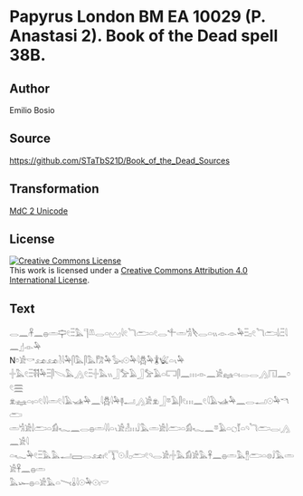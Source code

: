 # Papyrus London BM EA 10029 (P. Anastasi 2). Book of the Dead spell 38B.

## Author 

Emilio Bosio

## Source 

https://github.com/STaTbS21D/Book_of_the_Dead_Sources

## Transformation 

[MdC 2 Unicode](https://statbs21d.github.io/mdc2unicode.html)

## License 

<a rel="license" href="http://creativecommons.org/licenses/by/4.0/"><img alt="Creative Commons License" style="border-width:0" src="https://i.creativecommons.org/l/by/4.0/88x31.png" /></a><br />This work is licensed under a <a rel="license" href="http://creativecommons.org/licenses/by/4.0/">Creative Commons Attribution 4.0 International License</a>.

## Text 

<hiero><rubrum>𓂋𓈖𓏺𓋹𓈖𓐍𓏛𓊡𓏲𓏫𓅓𓊹𓌨𓂋𓏏𓈉𓇋𓏲𓆓𓂧𓏏𓏲𓂋𓍚𓏛𓀜𓌸𓂋𓏏𓏭𓁹𓁹𓅆𓏫𓊪𓏲𓆓𓂧𓌃𓏺𓏫𓇋𓈖</rubrum>𓊨𓁹𓅆<br>
N𓏌𓀀𓎡𓃭𓏺𓃭𓏺𓍘𓇋𓅆𓋴𓅓𓋴𓅓𓀗𓅆𓅭𓏤𓇳𓅆𓇋𓆣𓅆𓇇𓆤𓏏𓏯𓅆<br>
𓏶𓅓𓏲𓏫𓌟𓌟𓅆𓏫𓋴𓌫𓅓𓂻𓏲𓏫𓏶𓅓𓏭𓃀𓅡𓄿𓃀𓅡𓄿𓏏𓉐𓋴𓈖𓏥𓁹𓈖𓀀𓈐𓏏𓏤𓂋𓂋𓂻𓉔𓈖𓏌𓏲𓈗<br>
𓁷𓏺𓈐𓏏𓏤𓏏𓏲𓇋𓇋𓏛𓏲𓇋𓄿𓊛𓅆𓈖𓇋𓆣𓇋𓅆𓊢𓂝𓂻𓀀𓁷𓏺𓃀𓎼𓄿𓋴𓏲𓏥𓈖𓏲𓇋𓄿𓊛𓅆𓈖𓂋𓂝𓇳𓅆𓎔𓂧<br>
𓏛𓀜𓀀𓌃𓂧𓏏𓀁𓆑𓈖𓂋𓐍𓏛𓇋𓇋𓏏𓏯𓀀𓁐𓏥𓄙𓅓𓏛𓀀𓌃𓂧𓏏𓀁𓆑𓈖𓎼𓄿𓏏𓐎𓄈𓏏𓄹𓆓𓂧𓂋𓏺𓂻𓈖𓀀𓇋<br>
𓏏𓆑𓅆𓏲𓏫𓅓𓅓𓂝𓈙𓂋𓃭𓏤𓏲𓇰𓇳𓏺𓎛𓊪𓂧𓏲𓄹𓂋𓀀𓏺𓏶𓅓𓀁𓀀𓅓𓋹𓈖𓐍𓏛𓅓𓊽𓂧𓏏𓊖𓄙𓅓𓏛𓀀𓋹𓈖𓐍𓏛<br>
𓅓𓆱𓐍𓏏𓀀𓅓𓏏𓏱𓏇𓇋𓇳𓅆𓇳𓏤𓎟<br></hiero>